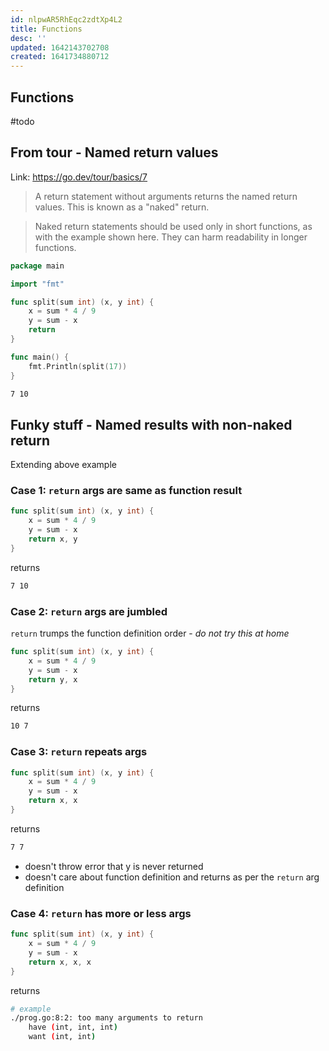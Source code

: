 ```yaml
---
id: nlpwAR5RhEqc2zdtXp4L2
title: Functions
desc: ''
updated: 1642143702708
created: 1641734880712
---
```


## Functions

#todo



## From tour - Named return values

Link: https://go.dev/tour/basics/7

> A return statement without arguments returns the named return values. This is known as a "naked" return.

> Naked return statements should be used only in short functions, as with the example shown here. They can harm readability in longer functions.

```go
package main

import "fmt"

func split(sum int) (x, y int) {
	x = sum * 4 / 9
	y = sum - x
	return
}

func main() {
	fmt.Println(split(17))
}
```

```bash
7 10
```


## Funky stuff - Named results with non-naked return

Extending above example

### Case 1: `return` args are same as function result
```go
func split(sum int) (x, y int) {
	x = sum * 4 / 9
	y = sum - x
	return x, y
}
```
returns
```bash
7 10
```

### Case 2: `return` args are jumbled 

`return` trumps the function definition order - *do not try this at home*

```go
func split(sum int) (x, y int) {
	x = sum * 4 / 9
	y = sum - x
	return y, x
}
```
returns
```bash
10 7
```

### Case 3: `return` repeats args

```go
func split(sum int) (x, y int) {
	x = sum * 4 / 9
	y = sum - x
	return x, x
}
```
returns
```bash
7 7
```
- doesn't throw error that y is never returned
- doesn't care about function definition and returns as per the `return` arg definition

### Case 4: `return` has more or less args

```go
func split(sum int) (x, y int) {
	x = sum * 4 / 9
	y = sum - x
	return x, x, x
}
```
returns
```bash
# example
./prog.go:8:2: too many arguments to return
	have (int, int, int)
	want (int, int)
```

